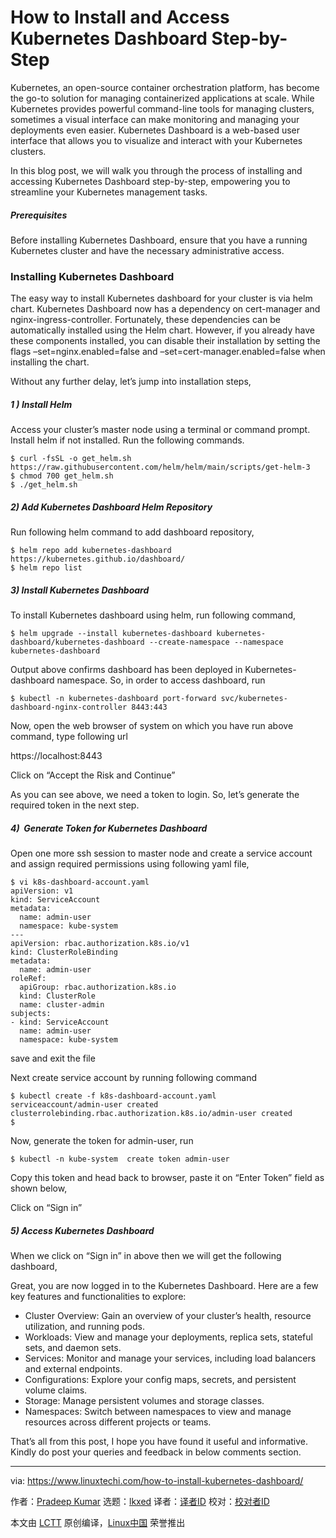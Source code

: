 [#]: subject: "How to Install and Access Kubernetes Dashboard Step-by-Step"
[#]: via: "https://www.linuxtechi.com/how-to-install-kubernetes-dashboard/"
[#]: author: "Pradeep Kumar https://www.linuxtechi.com/author/pradeep/"
[#]: collector: "lkxed"
[#]: translator: " "
[#]: reviewer: " "
[#]: publisher: " "
[#]: url: " "

How to Install and Access Kubernetes Dashboard Step-by-Step
======

Kubernetes, an open-source container orchestration platform, has become the go-to solution for managing containerized applications at scale. While Kubernetes provides powerful command-line tools for managing clusters, sometimes a visual interface can make monitoring and managing your deployments even easier. Kubernetes Dashboard is a web-based user interface that allows you to visualize and interact with your Kubernetes clusters.

In this blog post, we will walk you through the process of installing and accessing Kubernetes Dashboard step-by-step, empowering you to streamline your Kubernetes management tasks.

##### Prerequisites

Before installing Kubernetes Dashboard, ensure that you have a running Kubernetes cluster and have the necessary administrative access.

### Installing Kubernetes Dashboard

The easy way to install Kubernetes dashboard for your cluster is via helm chart. Kubernetes Dashboard now has a dependency on cert-manager and nginx-ingress-controller. Fortunately, these dependencies can be automatically installed using the Helm chart. However, if you already have these components installed, you can disable their installation by setting the flags –set=nginx.enabled=false and –set=cert-manager.enabled=false when installing the chart.

Without any further delay, let’s jump into installation steps,

##### 1 ) Install Helm

Access your cluster’s master node using a terminal or command prompt. Install helm if not installed. Run the following commands.

```
$ curl -fsSL -o get_helm.sh https://raw.githubusercontent.com/helm/helm/main/scripts/get-helm-3
$ chmod 700 get_helm.sh
$ ./get_helm.sh
```

##### 2) Add Kubernetes Dashboard Helm Repository

Run following helm command to add dashboard repository,

```
$ helm repo add kubernetes-dashboard https://kubernetes.github.io/dashboard/
$ helm repo list
```

##### 3) Install Kubernetes Dashboard

To install Kubernetes dashboard using helm, run following command,

```
$ helm upgrade --install kubernetes-dashboard kubernetes-dashboard/kubernetes-dashboard --create-namespace --namespace kubernetes-dashboard
```

Output above confirms dashboard has been deployed in Kubernetes-dashboard namespace. So, in order to access dashboard, run

```
$ kubectl -n kubernetes-dashboard port-forward svc/kubernetes-dashboard-nginx-controller 8443:443
```

Now, open the web browser of system on which you have run above command, type following url

https://localhost:8443

Click on “Accept the Risk and Continue”

As you can see above, we need a token to login. So, let’s generate the required token in the next step.

##### 4)  Generate Token for Kubernetes Dashboard

Open one more ssh session to master node and create a service account and assign required permissions using following yaml file,

```
$ vi k8s-dashboard-account.yaml
apiVersion: v1
kind: ServiceAccount
metadata:
  name: admin-user
  namespace: kube-system
---
apiVersion: rbac.authorization.k8s.io/v1
kind: ClusterRoleBinding
metadata:
  name: admin-user
roleRef:
  apiGroup: rbac.authorization.k8s.io
  kind: ClusterRole
  name: cluster-admin
subjects:
- kind: ServiceAccount
  name: admin-user
  namespace: kube-system
```

save and exit the file

Next create service account by running following command

```
$ kubectl create -f k8s-dashboard-account.yaml
serviceaccount/admin-user created
clusterrolebinding.rbac.authorization.k8s.io/admin-user created
$
```

Now, generate the token for admin-user, run

```
$ kubectl -n kube-system  create token admin-user
```

Copy this token and head back to browser, paste it on “Enter Token” field as shown below,

Click on “Sign in”

##### 5) Access Kubernetes Dashboard

When we click on “Sign in” in above then we will get the following dashboard,

Great, you are now logged in to the Kubernetes Dashboard. Here are a few key features and functionalities to explore:

- Cluster Overview: Gain an overview of your cluster’s health, resource utilization, and running pods.
- Workloads: View and manage your deployments, replica sets, stateful sets, and daemon sets.
- Services: Monitor and manage your services, including load balancers and external endpoints.
- Configurations: Explore your config maps, secrets, and persistent volume claims.
- Storage: Manage persistent volumes and storage classes.
- Namespaces: Switch between namespaces to view and manage resources across different projects or teams.

That’s all from this post, I hope you have found it useful and informative. Kindly do post your queries and feedback in below comments section.

--------------------------------------------------------------------------------

via: https://www.linuxtechi.com/how-to-install-kubernetes-dashboard/

作者：[Pradeep Kumar][a]
选题：[lkxed][b]
译者：[译者ID](https://github.com/译者ID)
校对：[校对者ID](https://github.com/校对者ID)

本文由 [LCTT](https://github.com/LCTT/TranslateProject) 原创编译，[Linux中国](https://linux.cn/) 荣誉推出

[a]: https://www.linuxtechi.com/author/pradeep/
[b]: https://github.com/lkxed/

